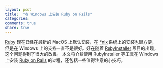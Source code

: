 ```yaml
---
layout: post
title:  "在 Windows 上安装 Ruby on Rails"
categories:
comments: true
share: true
---
```


[Ruby][Ruby] 现在已经在最新的 MacOS 上默认安装，在 [\*nix][nix] 系统上的安装也很方便，但是在 Windows 上的支持一直不是很好。好在随着 [RubyInstaller][RubyInstaller] 项目的出现，这个问题得到了很大的改善。
本文将介绍使用 RubyInstaller 等工具在 Windows 上安装 [Ruby on Rails][Rails] 的过程，还包括一些值得注意的小技巧。


[Ruby]:                 https://www.ruby-lang.org
[nix]:                  http://en.wikipedia.org/wiki/Unix-like
[RubyInstaller]:        http://rubyinstaller.org/about/
[Rails]:                http://rubyonrails.org/ 
